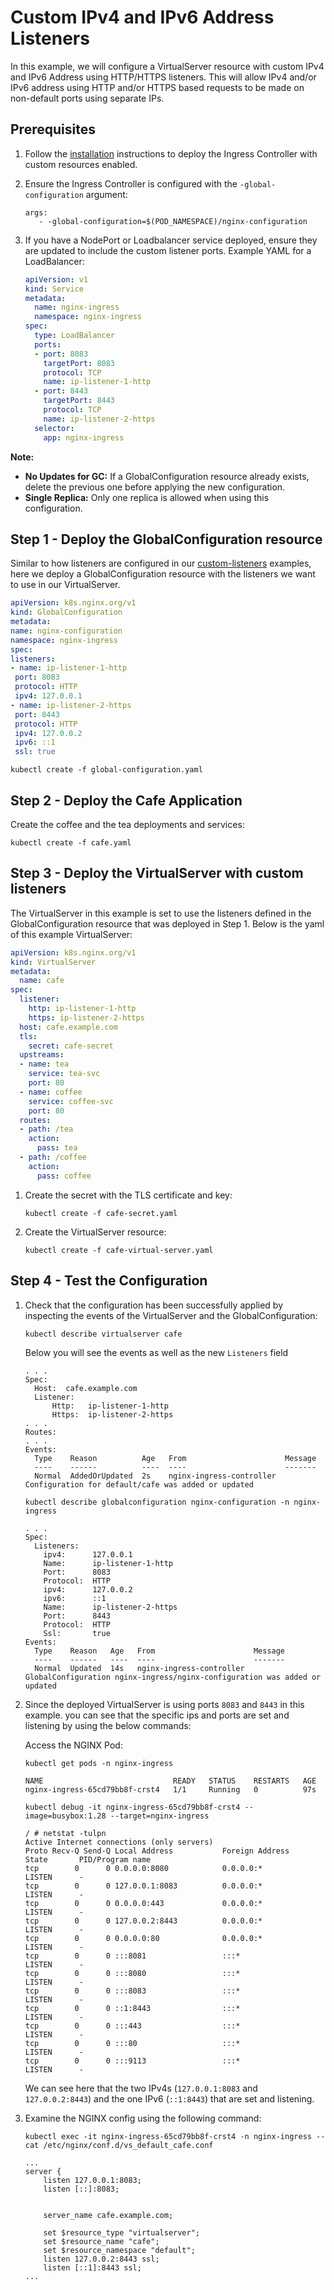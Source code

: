 # Custom IPv4 and IPv6 Address Listeners

In this example, we will configure a VirtualServer resource with custom IPv4 and IPv6 Address using HTTP/HTTPS listeners.
This will allow IPv4 and/or IPv6 address using HTTP and/or HTTPS based requests to be made on non-default ports using separate IPs.

## Prerequisites

1. Follow the [installation](https://docs.nginx.com/nginx-ingress-controller/installation/installation-with-manifests/)
   instructions to deploy the Ingress Controller with custom resources enabled.
2. Ensure the Ingress Controller is configured with the `-global-configuration` argument:

   ```console
   args:
      - -global-configuration=$(POD_NAMESPACE)/nginx-configuration
   ```

3. If you have a NodePort or Loadbalancer service deployed, ensure they are updated to include the custom listener ports.
Example YAML for a LoadBalancer:

   ```yaml
   apiVersion: v1
   kind: Service
   metadata:
     name: nginx-ingress
     namespace: nginx-ingress
   spec:
     type: LoadBalancer
     ports:
     - port: 8083
       targetPort: 8083
       protocol: TCP
       name: ip-listener-1-http
     - port: 8443
       targetPort: 8443
       protocol: TCP
       name: ip-listener-2-https
     selector:
       app: nginx-ingress
   ```

**Note:**

- **No Updates for GC:** If a GlobalConfiguration resource already exists, delete the previous one before applying the new configuration.
- **Single Replica:** Only one replica is allowed when using this configuration.

## Step 1 - Deploy the GlobalConfiguration resource

Similar to how listeners are configured in our [custom-listeners](../../custom-listeners) examples,
here we deploy a GlobalConfiguration resource with the listeners we want to use in our VirtualServer.

   ```yaml
apiVersion: k8s.nginx.org/v1
kind: GlobalConfiguration
metadata:
  name: nginx-configuration
  namespace: nginx-ingress
spec:
  listeners:
  - name: ip-listener-1-http
    port: 8083
    protocol: HTTP
    ipv4: 127.0.0.1
  - name: ip-listener-2-https
    port: 8443
    protocol: HTTP
    ipv4: 127.0.0.2
    ipv6: ::1
    ssl: true
   ```

   ```console
   kubectl create -f global-configuration.yaml
   ```

## Step 2 - Deploy the Cafe Application

Create the coffee and the tea deployments and services:

   ```console
   kubectl create -f cafe.yaml
   ```

## Step 3 - Deploy the VirtualServer with custom listeners

The VirtualServer in this example is set to use the listeners defined in the GlobalConfiguration resource
that was deployed in Step 1. Below is the yaml of this example VirtualServer:

   ```yaml
   apiVersion: k8s.nginx.org/v1
   kind: VirtualServer
   metadata:
     name: cafe
   spec:
     listener:
       http: ip-listener-1-http
       https: ip-listener-2-https
     host: cafe.example.com
     tls:
       secret: cafe-secret
     upstreams:
     - name: tea
       service: tea-svc
       port: 80
     - name: coffee
       service: coffee-svc
       port: 80
     routes:
     - path: /tea
       action:
         pass: tea
     - path: /coffee
       action:
         pass: coffee
   ```

1. Create the secret with the TLS certificate and key:

    ```console
    kubectl create -f cafe-secret.yaml
    ```

2. Create the VirtualServer resource:

    ```console
    kubectl create -f cafe-virtual-server.yaml
    ```

## Step 4 - Test the Configuration

1. Check that the configuration has been successfully applied by inspecting the events of the VirtualServer and the GlobalConfiguration:

    ```console
    kubectl describe virtualserver cafe
    ```

    Below you will see the events as well as the new `Listeners` field

    ```console
    . . .
    Spec:
      Host:  cafe.example.com
      Listener:
          Http:   ip-listener-1-http
          Https:  ip-listener-2-https
    . . .
    Routes:
    . . .
    Events:
      Type    Reason          Age   From                      Message
      ----    ------          ----  ----                      -------
      Normal  AddedOrUpdated  2s    nginx-ingress-controller  Configuration for default/cafe was added or updated
    ```

    ```console
    kubectl describe globalconfiguration nginx-configuration -n nginx-ingress
    ```

    ```console
    . . .
    Spec:
      Listeners:
        ipv4:      127.0.0.1
        Name:      ip-listener-1-http
        Port:      8083
        Protocol:  HTTP
        ipv4:      127.0.0.2
        ipv6:      ::1
        Name:      ip-listener-2-https
        Port:      8443
        Protocol:  HTTP
        Ssl:       true
    Events:
      Type    Reason   Age   From                      Message
      ----    ------   ----  ----                      -------
      Normal  Updated  14s   nginx-ingress-controller  GlobalConfiguration nginx-ingress/nginx-configuration was added or updated
    ```

2. Since the deployed VirtualServer is using ports `8083` and `8443` in this example. you can see that the specific ips and ports
are set and listening by using the below commands:

   Access the NGINX Pod:

    ```console
    kubectl get pods -n nginx-ingress
    ```

    ```text
    NAME                             READY   STATUS    RESTARTS   AGE
    nginx-ingress-65cd79bb8f-crst4   1/1     Running   0          97s
    ```

    ```console
    kubectl debug -it nginx-ingress-65cd79bb8f-crst4 --image=busybox:1.28 --target=nginx-ingress
    ```

    ```console
    / # netstat -tulpn
    Active Internet connections (only servers)
    Proto Recv-Q Send-Q Local Address           Foreign Address         State       PID/Program name
    tcp        0      0 0.0.0.0:8080            0.0.0.0:*               LISTEN      -
    tcp        0      0 127.0.0.1:8083          0.0.0.0:*               LISTEN      -
    tcp        0      0 0.0.0.0:443             0.0.0.0:*               LISTEN      -
    tcp        0      0 127.0.0.2:8443          0.0.0.0:*               LISTEN      -
    tcp        0      0 0.0.0.0:80              0.0.0.0:*               LISTEN      -
    tcp        0      0 :::8081                 :::*                    LISTEN      -
    tcp        0      0 :::8080                 :::*                    LISTEN      -
    tcp        0      0 :::8083                 :::*                    LISTEN      -
    tcp        0      0 ::1:8443                :::*                    LISTEN      -
    tcp        0      0 :::443                  :::*                    LISTEN      -
    tcp        0      0 :::80                   :::*                    LISTEN      -
    tcp        0      0 :::9113                 :::*                    LISTEN      -
    ```

    We can see here that the two IPv4s (`127.0.0.1:8083` and `127.0.0.2:8443`) and the one IPv6 (`::1:8443`) that are set and listening.

3. Examine the NGINX config using the following command:

    ```console
    kubectl exec -it nginx-ingress-65cd79bb8f-crst4 -n nginx-ingress -- cat /etc/nginx/conf.d/vs_default_cafe.conf
    ```

    ```console
    ...
    server {
        listen 127.0.0.1:8083;
        listen [::]:8083;


        server_name cafe.example.com;

        set $resource_type "virtualserver";
        set $resource_name "cafe";
        set $resource_namespace "default";
        listen 127.0.0.2:8443 ssl;
        listen [::1]:8443 ssl;
    ...   
    ```
